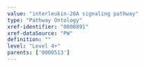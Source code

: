 ```yaml
---
value: "interleukin-28A signaling pathway"
type: "Pathway Ontology"
xref-identifier: "0000891"
xref-dataSource: "PW"
definition: ""
level: "Level 4+"
parents: ['0000513']
---
```

